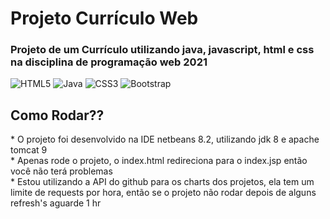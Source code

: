 <h1>Projeto Currículo Web</h1>
<h3>Projeto de um Currículo utilizando java, javascript, html e css na disciplina de programação web 2021</h3>

![HTML5](https://img.shields.io/badge/html5-%23E34F26.svg?style=for-the-badge&logo=html5&logoColor=white)
![Java](https://img.shields.io/badge/java-%23ED8B00.svg?style=for-the-badge&logo=java&logoColor=white)
![CSS3](https://img.shields.io/badge/css3-%231572B6.svg?style=for-the-badge&logo=css3&logoColor=white)
![Bootstrap](https://img.shields.io/badge/Bootstrap-563D7C?style=for-the-badge&logo=bootstrap&logoColor=white)
  

<h2>Como Rodar??</h2>
    * O projeto foi desenvolvido na IDE netbeans 8.2, utilizando jdk 8 e apache tomcat 9<br>
    * Apenas rode o projeto, o index.html redireciona para o index.jsp então você não terá problemas<br>
    * Estou utilizando a API do github para os charts dos projetos, ela tem um limite de requests por hora, então se o projeto não rodar depois de alguns refresh's aguarde 1 hr<br>
